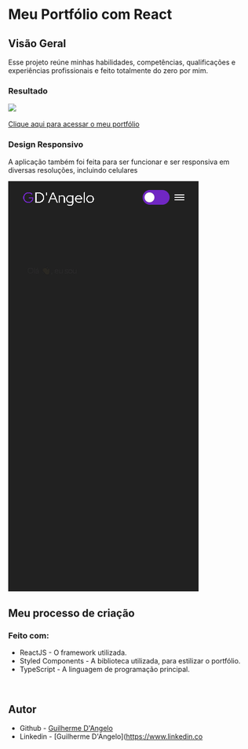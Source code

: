 # Meu Portfólio com React

## Visão Geral

Esse projeto reúne minhas habilidades, competências, qualificações e experiências profissionais e feito totalmente do zero por mim.

### Resultado

![](public/design/project.gif)

[Clique aqui para acessar o meu portfólio](https://meu-portfolio-phi-six.vercel.app)

### Design Responsivo

A aplicação também foi feita para ser funcionar e ser responsiva em diversas resoluções, incluindo celulares

![](public/design/mobile.gif)

## Meu processo de criação 

### Feito com:

- ReactJS - O framework utilizada.
- Styled Components - A biblioteca utilizada, para estilizar o portfólio.
- TypeScript - A linguagem de programação principal.

<br>

## Autor

- Github - [Guilherme D'Angelo](https://github.com/Guilherme-DAngelo)
- Linkedin - [Guilherme D'Angelo](https://www.linkedin.co
